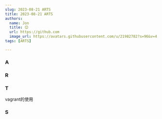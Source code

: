 ```yaml
---
slug: 2023-08-21 ARTS
title: 2023-08-21 ARTS
authors:
  name: Jon
  title: 😌
  url: https://github.com
  image_url: https://avatars.githubusercontent.com/u/21982782?s=96&v=4
tags: [ARTS]

---
```


### A



### R


### T

vagrant的使用

### S


